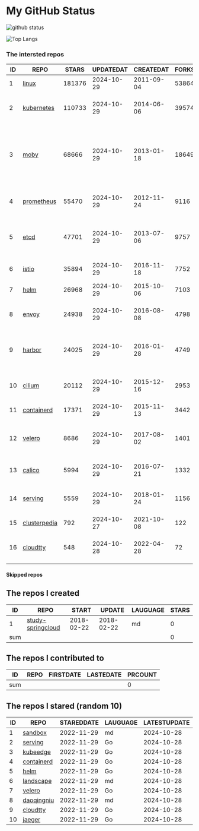 # My GitHub Status

<img src="https://github-readme-stats-1.yihong0618.vercel.app/api?username=daoqingniu&show_icons=true&&&hide_title=true&count_private=true" alt="github status" />

![Top Langs](https://github-readme-stats-1.yihong0618.vercel.app/api/top-langs/?username=daoqingniu&layout=compact)

<!--START_SECTION:github_repos-->
### The intersted repos
| ID |                              REPO                               | STARS  | UPDATEDAT  | CREATEDAT  | FORKSCOUNT |                                                DESCRIPTIONS                                                |
|----|-----------------------------------------------------------------|--------|------------|------------|------------|------------------------------------------------------------------------------------------------------------|
|  1 | [linux](https://github.com/torvalds/linux)                      | 181376 | 2024-10-29 | 2011-09-04 |      53864 | Linux kernel source tree                                                                                   |
|  2 | [kubernetes](https://github.com/kubernetes/kubernetes)          | 110733 | 2024-10-29 | 2014-06-06 |      39574 | Production-Grade Container Scheduling and Management                                                       |
|  3 | [moby](https://github.com/moby/moby)                            |  68666 | 2024-10-29 | 2013-01-18 |      18649 | The Moby Project - a collaborative project for the container ecosystem to assemble container-based systems |
|  4 | [prometheus](https://github.com/prometheus/prometheus)          |  55470 | 2024-10-29 | 2012-11-24 |       9116 | The Prometheus monitoring system and time series database.                                                 |
|  5 | [etcd](https://github.com/etcd-io/etcd)                         |  47701 | 2024-10-29 | 2013-07-06 |       9757 | Distributed reliable key-value store for the most critical data of a distributed system                    |
|  6 | [istio](https://github.com/istio/istio)                         |  35894 | 2024-10-29 | 2016-11-18 |       7752 | Connect, secure, control, and observe services.                                                            |
|  7 | [helm](https://github.com/helm/helm)                            |  26968 | 2024-10-29 | 2015-10-06 |       7103 | The Kubernetes Package Manager                                                                             |
|  8 | [envoy](https://github.com/envoyproxy/envoy)                    |  24938 | 2024-10-29 | 2016-08-08 |       4798 | Cloud-native high-performance edge/middle/service proxy                                                    |
|  9 | [harbor](https://github.com/goharbor/harbor)                    |  24025 | 2024-10-29 | 2016-01-28 |       4749 | An open source trusted cloud native registry project that stores, signs, and scans content.                |
| 10 | [cilium](https://github.com/cilium/cilium)                      |  20112 | 2024-10-29 | 2015-12-16 |       2953 | eBPF-based Networking, Security, and Observability                                                         |
| 11 | [containerd](https://github.com/containerd/containerd)          |  17371 | 2024-10-29 | 2015-11-13 |       3442 | An open and reliable container runtime                                                                     |
| 12 | [velero](https://github.com/vmware-tanzu/velero)                |   8686 | 2024-10-29 | 2017-08-02 |       1401 | Backup and migrate Kubernetes applications and their persistent volumes                                    |
| 13 | [calico](https://github.com/projectcalico/calico)               |   5994 | 2024-10-29 | 2016-07-21 |       1332 | Cloud native networking and network security                                                               |
| 14 | [serving](https://github.com/knative/serving)                   |   5559 | 2024-10-29 | 2018-01-24 |       1156 | Kubernetes-based, scale-to-zero, request-driven compute                                                    |
| 15 | [clusterpedia](https://github.com/clusterpedia-io/clusterpedia) |    792 | 2024-10-27 | 2021-10-08 |        122 | The Encyclopedia of Kubernetes clusters                                                                    |
| 16 | [cloudtty](https://github.com/cloudtty/cloudtty)                |    548 | 2024-10-28 | 2022-04-28 |         72 | A Friendly Kubernetes CloudShell (Web Terminal) !                                                          |



#### Skipped repos
<!--END_SECTION:github_repos-->

<!--START_SECTION:my_github-->
## The repos I created
| ID  |                                 REPO                                 |   START    |   UPDATE   | LAUGUAGE | STARS |
|-----|----------------------------------------------------------------------|------------|------------|----------|-------|
|   1 | [study-springcloud](https://github.com/daoqingniu/study-springcloud) | 2018-02-22 | 2018-02-22 | md       |     0 |
| sum |                                                                      |            |            |          |     0 |

## The repos I contributed to
| ID  | REPO | FIRSTDATE | LASTEDATE | PRCOUNT |
|-----|------|-----------|-----------|---------|
| sum |      |           |           |       0 |

## The repos I stared (random 10)
| ID |                          REPO                          | STAREDDATE | LAUGUAGE | LATESTUPDATE |
|----|--------------------------------------------------------|------------|----------|--------------|
|  1 | [sandbox](https://github.com/cncf/sandbox)             | 2022-11-29 | md       | 2024-10-28   |
|  2 | [serving](https://github.com/knative/serving)          | 2022-11-29 | Go       | 2024-10-28   |
|  3 | [kubeedge](https://github.com/kubeedge/kubeedge)       | 2022-11-29 | Go       | 2024-10-28   |
|  4 | [containerd](https://github.com/containerd/containerd) | 2022-11-29 | Go       | 2024-10-28   |
|  5 | [helm](https://github.com/helm/helm)                   | 2022-11-29 | Go       | 2024-10-28   |
|  6 | [landscape](https://github.com/cncf/landscape)         | 2022-11-29 | md       | 2024-10-28   |
|  7 | [velero](https://github.com/vmware-tanzu/velero)       | 2022-11-29 | Go       | 2024-10-28   |
|  8 | [daoqingniu](https://github.com/daoqingniu/daoqingniu) | 2022-11-29 | md       | 2024-10-28   |
|  9 | [cloudtty](https://github.com/cloudtty/cloudtty)       | 2022-11-29 | Go       | 2024-10-28   |
| 10 | [jaeger](https://github.com/jaegertracing/jaeger)      | 2022-11-29 | Go       | 2024-10-28   |

<!--END_SECTION:my_github-->
